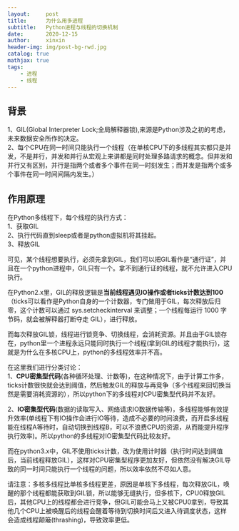 ```yaml
---
layout:     post                    
title:      为什么用多进程               
subtitle:   Python进程与线程的切换机制 
date:       2020-12-15             
author:     xinxin                     
header-img: img/post-bg-rwd.jpg    
catalog: true                       
mathjax: true
tags:                               
    - 进程
    - 线程
---
```


## 背景
  
1、GIL(Global Interpreter Lock;全局解释器锁),来源是Python涉及之初的考虑，未来数据安全所作的决定。  
2、每个CPU在同一时间只能执行一个线程（在单核CPU下的多线程其实都只是并发，不是并行，并发和并行从宏观上来讲都是同时处理多路请求的概念。但并发和并行又有区别，并行是指两个或者多个事件在同一时刻发生；而并发是指两个或多个事件在同一时间间隔内发生。）

## 作用原理
在Python多线程下，每个线程的执行方式：  
1、获取GIL  
2、执行代码直到sleep或者是python虚拟机将其挂起。  
3、释放GIL        
        
可见，某个线程想要执行，必须先拿到GIL，我们可以把GIL看作是“通行证”，并且在一个python进程中，GIL只有一个。拿不到通行证的线程，就不允许进入CPU执行。        
        
在Python2.x里，GIL的释放逻辑是**当前线程遇见IO操作或者ticks计数达到100**（ticks可以看作是Python自身的一个计数器，专门做用于GIL，每次释放后归零，这个计数可以通过 sys.setcheckinterval 来调整；一个线程每运行 1000 字节码，就会被解释器打断夺走 GIL），进行释放。        
        
而每次释放GIL锁，线程进行锁竞争、切换线程，会消耗资源。并且由于GIL锁存在，python里一个进程永远只能同时执行一个线程(拿到GIL的线程才能执行)，这就是为什么在多核CPU上，python的多线程效率并不高。 
 
在这里我们进行分类讨论：        
1、**CPU密集型代码**(各种循环处理、计数等)，在这种情况下，由于计算工作多，ticks计数很快就会达到阈值，然后触发GIL的释放与再竞争（多个线程来回切换当然是需要消耗资源的），所以python下的多线程对CPU密集型代码并不友好。        

2、**IO密集型代码**(数据的读取写入、网络请求IO数据传输等)，多线程能够有效提升效率(单线程下有IO操作会进行IO等待，造成不必要的时间浪费，而开启多线程能在线程A等待时，自动切换到线程B，可以不浪费CPU的资源，从而能提升程序执行效率)。所以python的多线程对IO密集型代码比较友好。  

而在python3.x中，GIL不使用ticks计数，改为使用计时器（执行时间达到阈值后，当前线程释放GIL），这样对CPU密集型程序更加友好，但依然没有解决GIL导致的同一时间只能执行一个线程的问题，所以效率依然不尽如人意。        
                                
请注意：多核多线程比单核多线程更差，原因是单核下多线程，每次释放GIL，唤醒的那个线程都能获取到GIL锁，所以能够无缝执行，但多核下，CPU0释放GIL后，其他CPU上的线程都会进行竞争，但GIL可能会马上又被CPU0拿到，导致其他几个CPU上被唤醒后的线程会醒着等待到切换时间后又进入待调度状态，这样会造成线程颠簸(thrashing)，导致效率更低。